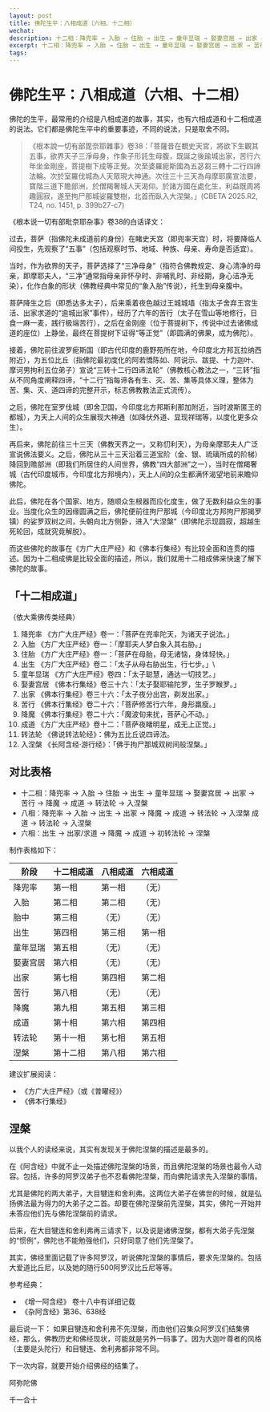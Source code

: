 ```yaml
---
layout: post
title: 佛陀生平：八相成道（六相、十二相）
wechat: 
description: 十二相：降兜率 → 入胎 → 住胎 → 出生 → 童年显瑞 → 娶妻宫居 → 出家 → 苦行 → 降魔 → 成道 → 转法轮 → 入涅槃
excerpt: 十二相：降兜率 → 入胎 → 住胎 → 出生 → 童年显瑞 → 娶妻宫居 → 出家 → 苦行 → 降魔 → 成道 → 转法轮 → 入涅槃
tags:
---
```


# 佛陀生平：八相成道（六相、十二相）

佛陀的生平，最常用的介绍是八相成道的故事，其实，也有六相成道和十二相成道的说法。它们都是佛陀生平中的重要事迹，不同的说法，只是取舍不同。

> 《根本說一切有部毘奈耶雜事》卷38：「菩薩昔在覩史天宮，將欲下生觀其五事，欲界天子三淨母身，作象子形託生母腹，既誕之後踰城出家，苦行六年坐金剛座，菩提樹下成等正覺。次至婆羅痆斯國為五苾芻三轉十二行四諦法輪。次於室羅伐城為人天眾現大神通。次往三十三天為母摩耶廣宣法要，寶階三道下贍部洲，於僧羯奢城人天渴仰。於諸方國在處化生，利益既周將趣圓寂，遂至拘尸那城娑羅雙樹，北首而臥入大涅槃。」(CBETA 2025.R2, T24, no. 1451, p. 399b27-c7)

《根本说一切有部毗奈耶杂事》卷38的白话译文：

过去，菩萨（指佛陀未成道前的身份）在睹史天宫（即兜率天宫）时，将要降临人间投生，先观察了“五事”（包括观察时节、地域、种族、母亲、寿命是否适宜）。

当时，作为欲界的天子，菩萨选择了“三净母身”（指符合佛教规定、身心清净的母亲，即摩耶夫人，“三净”通常指母亲非怀孕时、非哺乳时、非经期，身心洁净无染），化作白象的形状（佛教经典中常见的“象入胎”传说），托生到母亲腹中。

菩萨降生之后（即悉达多太子），后来乘着夜色越过王城城墙（指太子舍弃王宫生活、出家求道的“逾城出家”事件），经历了六年的苦行（太子在雪山等地修行，日食一麻一麦，践行极端苦行），之后在金刚座（位于菩提树下，传说中过去诸佛成道的座位）上静坐，最终在菩提树下证得“等正觉”（即圆满的佛果，成为佛陀）。

接着，佛陀前往波罗痆斯国（即古代印度的鹿野苑所在地，今印度北方邦瓦拉纳西附近），为五位比丘（指佛陀最初度化的阿若憍陈如、阿说示、跋提、十力迦叶、摩诃男拘利五位弟子）宣说“三转十二行四谛法轮”（佛教核心教法之一，“三转”指从不同角度阐释四谛，“十二行”指每谛各有生、灭、苦、集等具体义理，整体为苦、集、灭、道四谛的完整开示，标志佛教教法正式流传）。

之后，佛陀在室罗伐城（即舍卫国，今印度北方邦斯利那加附近，当时波斯匿王的都城），为天上人间的众生展现大神通（如降伏外道、显现祥瑞等，以度化更多众生）。

再后来，佛陀前往三十三天（佛教天界之一，又称忉利天），为母亲摩耶夫人广泛宣说佛法要义。之后，佛陀从三十三天沿着三道宝阶（金、银、琉璃所成的阶梯）降回到赡部洲（即我们所居住的人间世界，佛教“四大部洲”之一），当时在僧羯奢城（古代印度城市，今印度北方邦境内），天上人间的众生都满怀渴望地前来瞻仰佛陀。

此后，佛陀在各个国家、地方，随顺众生根器而应化度生，做了无数利益众生的事业。当度化众生的因缘圆满之后，佛陀便前往拘尸那城（今印度北方邦拘尸那揭罗镇）的娑罗双树之间，头朝向北方侧卧，进入“大涅槃”（即佛陀示现圆寂，超越生死轮回，成就究竟解脱）。

而这些佛陀的故事在《方广大庄严经》和《佛本行集经》有比较全面和连贯的描述。因为十二相成佛是比较全面的描述，所以，我们就用十二相成佛来快速了解下佛陀的故事。

## 「十二相成道」
（依大乘佛传类经典）

1. 降兜率
 《方广大庄严经》卷一：「菩萨在兜率陀天，为诸天子说法。」
2. 入胎
 《方广大庄严经》卷一：「摩耶夫人梦白象入其右胁。」
3. 住胎
 《方广大庄严经》卷一：「菩萨在母胎，母无诸恼，身体轻快。」
4. 出生
 《方广大庄严经》卷二：「太子从母右胁出生，行七步。」\
5. 童年显瑞
 《方广大庄严经》卷四：「太子聪慧，通达一切技艺。」
6. 娶妻宫居
 《佛本行集经》卷三十六：「太子娶耶输陀罗，生子罗睺罗。」
7. 出家
 《佛本行集经》卷三十六：「太子夜分出宫，剃发出家。」
8. 苦行
 《佛本行集经》卷二十六：「菩萨修苦行六年，身形羸瘦。」
9. 降魔
 《佛本行集经》卷二十六：「魔波旬来扰，菩萨心不动。」
10. 成道
 《方广大庄严经》卷十二：「菩萨夜睹明星，成无上正觉。」
11. 转法轮
 《佛说转法轮经》：佛为五比丘说四谛法。
12. 入涅槃
 《长阿含经·游行经》：「佛于拘尸那城双树间般涅槃。」

## 对比表格
* 十二相：降兜率 → 入胎 → 住胎 → 出生 → 童年显瑞 → 娶妻宫居 → 出家 → 苦行 → 降魔 → 成道 → 转法轮 → 入涅槃
* 八相：降兜率 → 入胎 → 出生 → 出家 → 降魔 → 成道 → 转法轮 → 入涅槃
成道 → 转法轮 → 入涅槃
* 六相：出生 → 出家/求道 → 降魔 → 成道 → 初转法轮 → 涅槃

制作表格如下：

| 阶段       | 十二相成道 | 八相成道 | 六相成道 |
|------------|------------|----------|----------|
| 降兜率      | 第一相     | 第一相   | （无）   |
| 入胎       | 第二相     | 第二相   | （无）   |
| 胎中       | 第三相     | （无）   | （无）   |
| 出生       | 第四相     | 第三相   | 第一相   |
| 童年显瑞   | 第五相     | （无）   | （无）   |
| 娶妻宫居   | 第六相     | （无）   | （无）   |
| 出家       | 第七相     | 第四相   | 第二相   |
| 苦行       | 第八相     | （无）   | （无）   |
| 降魔       | 第九相     | 第五相   | 第三相   |
| 成道       | 第十相     | 第六相   | 第四相   |
| 转法轮     | 第十一相   | 第七相   | 第五相   |
| 涅槃      | 第十二相   | 第八相   | 第六相   |

建议扩展阅读：
* 《方广大庄严经》（或《普曜经》）
* 《佛本行集经》

## 涅槃

以我个人的读经来说，其实有发现关于佛陀涅槃的描述是最多的。

在《阿含经》中就不止一处描述佛陀涅槃的场景，而且佛陀涅槃的场景也最令人动容。包括，许多的阿罗汉弟子也不忍看佛陀涅槃，而向佛陀请求先入涅槃的事情。

尤其是佛陀的两大弟子，大目犍连和舍利弗。这两位大弟子在佛世的时候，就是弘扬佛法最为得力的大弟子之二首。却要在佛陀涅槃前先涅槃，其实，佛陀一开始并未答应他们先与佛陀涅槃前的请求。

后来，在大目犍连和舍利弗再三请求下，以及说是诸佛涅槃，都有大弟子先涅槃的“惯例”，佛陀也不能勉强他们，只好同意了他们先涅槃了。

其实，佛经里面记载了许多阿罗汉，听说佛陀涅槃的事情后，要求先涅槃的。包括大爱道比丘尼，以及她的随行500阿罗汉比丘尼等等。

参考经典：
* 《增一阿含经》 卷十八中有详细记载
* 《杂阿含经》第36、638经

最后说一下：
如果目犍连和舍利弗不先涅槃，而由他们召集众阿罗汉们结集佛经，那么，佛教历史和佛经现状，可能就是另外一码事了。因为大迦叶尊者的风格（主要是头陀行）和目犍连、舍利弗都非常不同。

下一次内容，就要开始介绍佛经的结集了。

阿弥陀佛

千一合十

